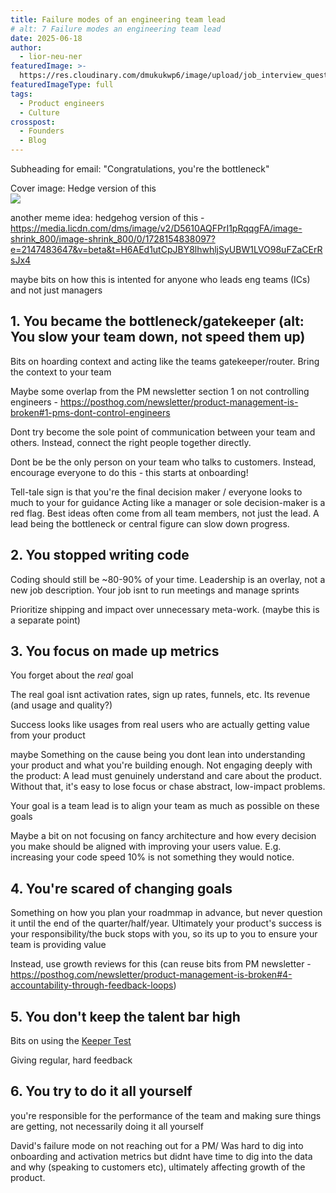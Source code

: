 ```yaml
---
title: Failure modes of an engineering team lead 
# alt: 7 Failure modes an engineering team lead
date: 2025-06-18
author:
  - lior-neu-ner
featuredImage: >-
  https://res.cloudinary.com/dmukukwp6/image/upload/job_interview_questions_35bb07c898.jpg
featuredImageType: full
tags:
  - Product engineers
  - Culture
crosspost:
  - Founders
  - Blog
---
```

Subheading for email: "Congratulations, you're the bottleneck"

Cover image: Hedge version of this  
![](https://res.cloudinary.com/dmukukwp6/image/upload/cec9bd6f50e59b2250958054823e5ce7_c967d62274.jpg)

another meme idea: hedgehog version of this - https://media.licdn.com/dms/image/v2/D5610AQFPrI1pRqqgFA/image-shrink_800/image-shrink_800/0/1728154838097?e=2147483647&v=beta&t=H6AEd1utCpJBY8lhwhljSyUBW1LVO98uFZaCErRsJx4 

<intro>

maybe bits on how this is intented for anyone who leads eng teams (ICs) and not just managers

## 1. You became the bottleneck/gatekeeper (alt: You slow your team down, not speed them up)

Bits on hoarding context and acting like the teams gatekeeper/router. Bring the context to your team

Maybe some overlap from the PM newsletter section 1 on not controlling engineers - https://posthog.com/newsletter/product-management-is-broken#1-pms-dont-control-engineers

Dont try become the sole point of communication between your team and others. Instead, connect the right people together directly.

Dont be be the only person on your team who talks to customers. Instead, encourage everyone to do this - this starts at onboarding!

Tell-tale sign is that you're the final decision maker / everyone looks to much to your for guidance 
Acting like a manager or sole decision-maker is a red flag.
Best ideas often come from all team members, not just the lead.
A lead being the bottleneck or central figure can slow down progress.

## 2. You stopped writing code

Coding should still be ~80-90% of your time. Leadership is an overlay, not a new job description. Your job isnt to run meetings and manage sprints

Prioritize shipping and impact over unnecessary meta-work. (maybe this is a separate point)

## 3. You focus on made up metrics

You forget about the _real_ goal

The real goal isnt activation rates, sign up rates, funnels, etc. Its revenue (and usage and quality?)

Success looks like usages from real users who are actually getting value from your product
 
maybe Something on the cause being you dont lean into understanding your product and what you're building enough. Not engaging deeply with the product: A lead must genuinely understand and care about the product. Without that, it's easy to lose focus or chase abstract, low-impact problems.

Your goal is a team lead is to align your team as much as possible on these goals

Maybe a bit on not focusing on fancy architecture and how every decision you make should be aligned with improving your users value. E.g. increasing your code speed 10% is not something they would notice.

## 4. You're scared of changing goals

Something on how you plan your roadmmap in advance, but never question it until the end of the quarter/half/year. Ultimately your product's success is your responsibility/the buck stops with you, so its up to you to ensure your team is providing value

Instead, use growth reviews for this (can reuse bits from PM newsletter - https://posthog.com/newsletter/product-management-is-broken#4-accountability-through-feedback-loops)

## 5. You don't keep the talent bar high 

Bits on using the [Keeper Test](https://posthog.com/handbook/company/management#the-keeper-test)

Giving regular, hard feedback 

## 6. You try to do it all yourself

you're responsible for the performance of the team and making sure things are getting, not necessarily doing it all yourself

David's failure mode on not reaching out for a PM/ Was hard to dig into onboarding and activation metrics but didnt have time to dig into the data and why (speaking to customers etc), ultimately affecting growth of the product.